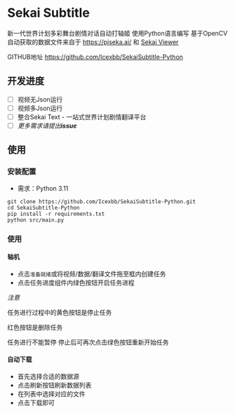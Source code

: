 # Sekai Subtitle

新一代世界计划多彩舞台剧情对话自动打轴姬 使用Python语言编写 基于OpenCV
自动获取的数据文件来自于 https://pjseka.ai/ 和 [Sekai Viewer](https://github.com/Sekai-World/sekai-master-db-diff)

GITHUB地址 https://github.com/Icexbb/SekaiSubtitle-Python
## 开发进度

- [ ] 视频无Json运行
- [ ] 视频多Json运行
- [ ] 整合Sekai Text - 一站式世界计划剧情翻译平台
- [ ] *更多需求请提出**issue***

## 使用
### 安装配置
- 需求：Python 3.11
```shell
git clone https://github.com/Icexbb/SekaiSubtitle-Python.git
cd SekaiSubtitle-Python
pip install -r requirements.txt
python src/main.py
```

### 使用
#### 轴机
- 点击`准备就绪`或将视频/数据/翻译文件拖至框内创建任务
- 点击任务进度组件内绿色按钮开启任务进程

*注意*

任务进行过程中的黄色按钮是停止任务

红色按钮是删除任务

任务进行不能暂停 停止后可再次点击绿色按钮重新开始任务

#### 自动下载
- 首先选择合适的数据源
- 点击刷新按钮刷新数据列表
- 在列表中选择对应的文件
- 点击下载即可
